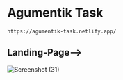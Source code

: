 # Agumentik Task
    https://agumentik-task.netlify.app/


## Landing-Page-->


![Screenshot (31)](https://user-images.githubusercontent.com/111171497/217077136-9eedaa87-de5b-46f5-938b-77cf83f72455.png)
